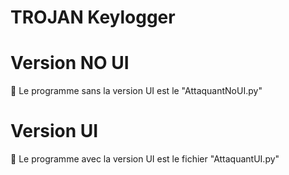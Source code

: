 # TROJAN Keylogger

# Version NO UI
💾 Le programme sans la version UI est le "AttaquantNoUI.py"

# Version UI
💾 Le programme avec la version UI est le fichier "AttaquantUI.py"

